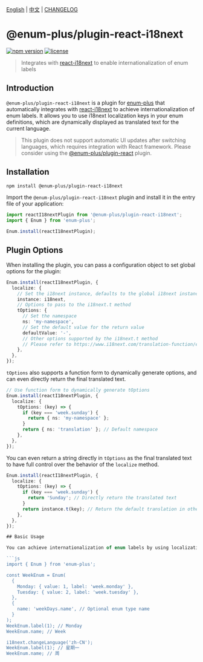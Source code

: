 <!-- markdownlint-disable MD001 MD009 MD033 MD041 -->

[English](./README.md) | [中文](./README.zh-CN.md) | [CHANGELOG](./CHANGELOG.md)

# @enum-plus/plugin-react-i18next

[![npm version](https://img.shields.io/npm/v/@enum-plus/plugin-react-i18next.svg)](https://www.npmjs.com/package/@enum-plus/plugin-react-i18next)
[![license](https://img.shields.io/npm/l/@enum-plus/plugin-react-i18next.svg)](https://www.npmjs.com/package/@enum-plus/plugin-react-i18next)

> Integrates with [react-i18next](https://react.i18next.com/getting-started) to enable internationalization of enum labels

## Introduction

`@enum-plus/plugin-react-i18next` is a plugin for [enum-plus](https://github.com/shijistar/enum-plus) that automatically integrates with [react-i18next](https://react.i18next.com/getting-started) to achieve internationalization of enum labels. It allows you to use i18next localization keys in your enum definitions, which are dynamically displayed as translated text for the current language.

> This plugin does not support automatic UI updates after switching languages, which requires integration with React framework. Please consider using the [@enum-plus/plugin-react](https://github.com/shijistar/enum-plus/tree/main/packages/plugin-react) plugin.

## Installation

```bash
npm install @enum-plus/plugin-react-i18next
```

Import the `@enum-plus/plugin-react-i18next` plugin and install it in the entry file of your application:

```js
import reactI18nextPlugin from '@enum-plus/plugin-react-i18next';
import { Enum } from 'enum-plus';

Enum.install(reactI18nextPlugin);
```

## Plugin Options

When installing the plugin, you can pass a configuration object to set global options for the plugin:

```ts
Enum.install(reactI18nextPlugin, {
  localize: {
    // Set the i18next instance, defaults to the global i18next instance if necessary
    instance: i18next,
    // Options to pass to the i18next.t method
    tOptions: {
      // Set the namespace
      ns: 'my-namespace',
      // Set the default value for the return value
      defaultValue: '-',
      // Other options supported by the i18next.t method
      // Please refer to https://www.i18next.com/translation-function/essentials#overview-options
    },
  },
});
```

`tOptions` also supports a function form to dynamically generate options, and can even directly return the final translated text.

```ts
// Use function form to dynamically generate tOptions
Enum.install(reactI18nextPlugin, {
  localize: {
    tOptions: (key) => {
      if (key === 'week.sunday') {
        return { ns: 'my-namespace' };
      }
      return { ns: 'translation' }; // Default namespace
    },
  },
});
```

You can even return a string directly in `tOptions` as the final translated text to have full control over the behavior of the `localize` method.

````ts
Enum.install(reactI18nextPlugin, {
  localize: {
    tOptions: (key) => {
      if (key === 'week.sunday') {
        return 'Sunday'; // Directly return the translated text
      }
      return instance.t(key); // Return the default translation in other cases
    },
  },
});

## Basic Usage

You can achieve internationalization of enum labels by using localization keys in the enum definition.

```js
import { Enum } from 'enum-plus';

const WeekEnum = Enum(
  {
    Monday: { value: 1, label: 'week.monday' },
    Tuesday: { value: 2, label: 'week.tuesday' },
  },
  {
    name: 'weekDays.name', // Optional enum type name
  }
);
WeekEnum.label(1); // Monday
WeekEnum.name; // Week

i18next.changeLanguage('zh-CN');
WeekEnum.label(1); // 星期一
WeekEnum.name; // 周
````

